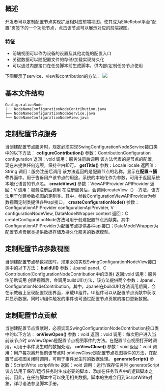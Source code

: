 ## 概述
开发者可以定制配置节点实现扩展相对应前端视图。使其成为EliteRobot平台“配置”页签下的一个功能节点，点击该节点可以展示对应的前端视图。
### 特征

- 前端视图可以作为设备的设置及其他功能的配置入口
- 关键数据可以随配置文件的存储/加载实现持久化
- 可以通过内部接口在任务脚本前生成脚本，供内部/定制任务节点使用

下图展示了service、view和contribution的方法：
![](https://cdn.nlark.com/yuque/0/2022/jpeg/25725705/1667203680482-a8c5d471-2c97-4450-94a7-0c7126b05634.jpeg)
## 基本文件结构
```
ConfigurationNode
├── NodeNameConfigurationNodeContribution.java		
├── NodeNameConfigurationNodeService.java				
└── NodeNameConfigurationNodeView.java
```
## 定制配置节点服务
当创建配置节点服务时，规定必须实现SwingConfigurationNodeService接口类中的以下方法：
**cofigureContribution()**
参数：ContributionConfiguration configuration
返回：void
调用：服务注册后调用
该方法代表的是节点的配置，现在未提供任何选项，保持空白即可。
**getTitle()**
参数：Locale locale
返回值：String
调用：服务注册后调用
该方法返回的是配置节点的名称，显示在**配置**->**插件**界面中。用于告诉用户该节点的用途。系统的本地化作为参数，可用于返回系统本地化语言的节点名。
**createView()**
参数：ViewAPIProvider APIProvider
返回：V
调用：服务注册后调用
在注册服务后，会调用createView（）-方法，该方法用于创建参数视图的定制类。其中，参数ConfigurationViewAPIProvider为参数视图定制类提供各种api接口。
**createConfigurationNode()**
参数：ConfigurationAPIProvider configurationApiProvider, V configurationNodeView, 			DataModelWrapper context
返回：C
createConfigurationNode方法可用于创建配置节点贡献类。其中ConfigurationAPIProvider为配置节点提供各种api接口；DataModelWrapper为配置节点贡献类提供数据存储及持久化服务的数据模型。
## 定制配置节点参数视图
当创建配置节点参数视图时，规定必须实现SwingConfigurationNodeView接口类中的以下方法：
**buildUI()**
	参数：Jpanel panel，C Contribution(ConfigurationNodeContribution中的泛类)
	返回:void
	调用：服务注册后调用
	创建视图后，会调用buildUI()方法，该方法提供两个参数：Jpanel、ConfigurationNodeContribution。其中，Jpanel在buildUI()方法调用期间，会在示教器上呈现配置视图界面，承载UI组件。UI组件可以从配置节点贡献中获取并显示数据，同时UI组件触发的事件也可通过配置节点贡献的接口更新数据。
## 定制配置节点贡献
当创建配置节点贡献时，必须实现SwingConfigurationNodeContribution接口类中的以下方法：
**onViewOpen()**
	参数：void
	返回：void
	调用：每次用户进入当前该节点时
	onViewOpen是配置节点视图事件的方法。在配置节点视图打开时调用，可用于事件发生时的数据处理。
**onViewClose()**
	参数：void
	返回：void
	调用：用户每次离开当前该节点时
	onViewClose是配置节点视图事件的方法，在配置节点视图关闭时调用，可用于事件发生时的数据处理。
**generateScript()**
参数：ScriptWrite scriptWrite
返回：void
	调用：运行/保存任务时
	generateScript该方法用于保存/运行任务时生成必要的脚本，添加在任务节点中的逻辑脚本之前。因此，在任务脚本中可以使用相关数据。脚本的生成会用到ScriptWrite对象，详尽语法参见脚本手册。
